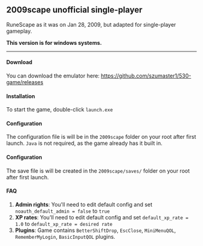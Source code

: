 ## 2009scape unofficial single-player

RuneScape as it was on Jan 28, 2009, but adapted for single-player gameplay.

**This version is for windows systems.**
___

#### Download

You can download the emulator here: https://github.com/szumaster1/530-game/releases

#### Installation

To start the game, double-click `launch.exe`

#### Configuration

The configuration file is will be in the `2009scape` folder on your root after first launch. `Java` is not required, as the game already has it built in.

#### Configuration

The save file is will be created in the `2009scape/saves/` folder on your root after first launch.

#### FAQ

1. **Admin rights**: You'll need to edit default config and set `noauth_default_admin = false` to `true`
2. **XP rates**: You'll need to edit default config and set `default_xp_rate = 1.0` to `default_xp_rate = desired rate`
3. **Plugins**: Game contains `BetterShiftDrop`, `EscClose`, `MiniMenuQOL`, `RememberMyLogin`, `BasicInputQOL` plugins.